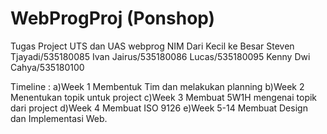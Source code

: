 # WebProgProj (Ponshop)
Tugas Project UTS dan UAS webprog
NIM Dari Kecil ke Besar
Steven Tjayadi/535180085 
Ivan Jairus/535180086 
Lucas/535180095 
Kenny Dwi Cahya/535180100 

Timeline :
a)Week 1 Membentuk Tim dan melakukan planning
b)Week 2 Menentukan topik untuk project
c)Week 3 Membuat 5W1H mengenai topik dari project
d)Week 4 Membuat ISO 9126
e)Week 5-14 Membuat Design dan Implementasi Web.

